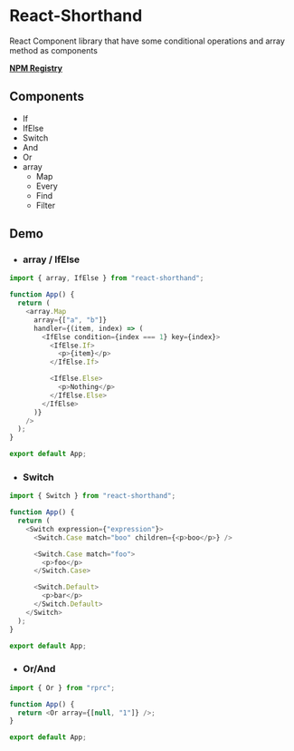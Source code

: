 # React-Shorthand

React Component library that have some conditional operations and array method as components

**[NPM Registry](https://www.npmjs.com/package/react-shorthand)**

## Components

- If
- IfElse
- Switch
- And
- Or
- array
  - Map
  - Every
  - Find
  - Filter

## Demo

- ### **array / IfElse**

```javascript
import { array, IfElse } from "react-shorthand";

function App() {
  return (
    <array.Map
      array={["a", "b"]}
      handler={(item, index) => (
        <IfElse condition={index === 1} key={index}>
          <IfElse.If>
            <p>{item}</p>
          </IfElse.If>

          <IfElse.Else>
            <p>Nothing</p>
          </IfElse.Else>
        </IfElse>
      )}
    />
  );
}

export default App;
```

- ### **Switch**

```javascript
import { Switch } from "react-shorthand";

function App() {
  return (
    <Switch expression={"expression"}>
      <Switch.Case match="boo" children={<p>boo</p>} />

      <Switch.Case match="foo">
        <p>foo</p>
      </Switch.Case>

      <Switch.Default>
        <p>bar</p>
      </Switch.Default>
    </Switch>
  );
}

export default App;
```

- ### **Or/And**

```javascript
import { Or } from "rprc";

function App() {
  return <Or array={[null, "1"]} />;
}

export default App;
```
